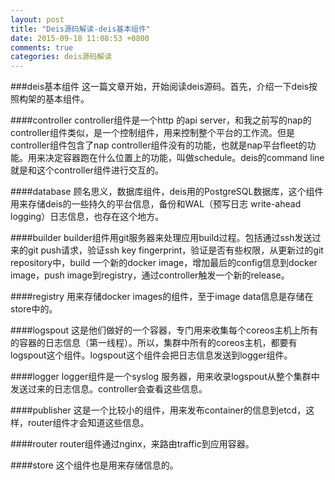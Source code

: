 ```yaml
---
layout: post
title: "Deis源码解读-deis基本组件"
date: 2015-09-18 11:08:53 +0800
comments: true
categories: deis源码解读
---
```


###deis基本组件
这一篇文章开始，开始阅读deis源码。首先，介绍一下deis按照构架的基本组件。

<!--more-->

####controller
controller组件是一个http 的api server，和我之前写的nap的controller组件类似，是一个控制组件，用来控制整个平台的工作流。但是controller组件包含了nap controller组件没有的功能，也就是nap平台fleet的功能。用来决定容器跑在什么位置上的功能，叫做schedule。deis的command line就是和这个controller组件进行交互的。

####database
顾名思义，数据库组件，deis用的PostgreSQL数据库，这个组件用来存储deis的一些持久的平台信息，备份和WAL（预写日志 write-ahead logging）日志信息，也存在这个地方。

####builder
builder组件用git服务器来处理应用build过程。包括通过ssh发送过来的git push请求，验证ssh key fingerprint，验证是否有些权限，从更新过的git repository中，build 一个新的docker image，增加最后的config信息到docker image，push image到registry，通过controller触发一个新的release。

####registry
用来存储docker images的组件，至于image data信息是存储在store中的。

####logspout
这是他们做好的一个容器，专门用来收集每个coreos主机上所有的容器的日志信息（第一线程）。所以，集群中所有的coreos主机，都要有logspout这个组件。logspout这个组件会把日志信息发送到logger组件。

####logger
logger组件是一个syslog 服务器，用来收录logspout从整个集群中发送过来的日志信息。controller会查看这些信息。

####publisher
这是一个比较小的组件，用来发布container的信息到etcd，这样，router组件才会知道这些信息。

####router
router组件通过nginx，来路由traffic到应用容器。

####store
这个组件也是用来存储信息的。